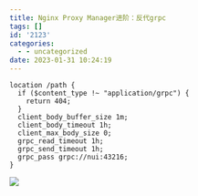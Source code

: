 ```yaml
---
title: Nginx Proxy Manager进阶：反代grpc
tags: []
id: '2123'
categories:
  - - uncategorized
date: 2023-01-31 10:24:19
---
```


```nginx
location /path {
  if ($content_type !~ "application/grpc") {
    return 404;
  }
  client_body_buffer_size 1m;
  client_body_timeout 1h;
  client_max_body_size 0;
  grpc_read_timeout 1h;
  grpc_send_timeout 1h;
  grpc_pass grpc://nui:43216;
}
```

![](https://img-cdn.limour.top/i/2023/01/31/63d8ebf212d75.png)